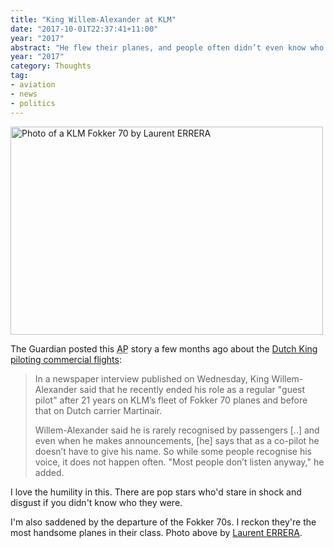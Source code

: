 ```yaml
---
title: "King Willem-Alexander at KLM"
date: "2017-10-01T22:37:41+11:00"
year: "2017"
abstract: "He flew their planes, and people often didn’t even know who he was"
year: "2017"
category: Thoughts
tag:
- aviation
- news
- politics
---
```

<p><img src="https://rubenerd.com/files/2017/fokker-70@1x.jpg" srcset="https://rubenerd.com/files/2017/fokker-70@1x.jpg 1x, https://rubenerd.com/files/2017/fokker-70@2x.jpg 2x" alt="Photo of a KLM Fokker 70 by Laurent ERRERA" style="width:500px; height:333px;" /></p>

The Guardian posted this <abbr title="Associated Press">AP</abbr> story a few months ago about the [Dutch King piloting commercial flights]:

> In a newspaper interview published on Wednesday, King Willem-Alexander said that he recently ended his role as a regular "guest pilot" after 21 years on KLM’s fleet of Fokker 70 planes and before that on Dutch carrier Martinair.
> 
> Willem-Alexander said he is rarely recognised by passengers [..] and even when he makes announcements, [he] says that as a co-pilot he doesn’t have to give his name. So while some people recognise his voice, it does not happen often. "Most people don’t listen anyway," he added.

I love the humility in this. There are pop stars who'd stare in shock and disgust if you didn't know who they were.

I'm also saddened by the departure of the Fokker 70s. I reckon they're the most handsome planes in their class. Photo above by [Laurent ERRERA].

[Dutch King piloting commercial flights]: https://www.theguardian.com/world/2017/may/17/dutch-king-willem-alexander-admits-to-working-part-time-as-an-airline-pilot
[Laurent ERRERA]: https://commons.wikimedia.org/wiki/File:Fokker_70_KLM_Cityhopper_(KLC)_PH-KZM_-_MSN_11561_(7106998789).jpg

